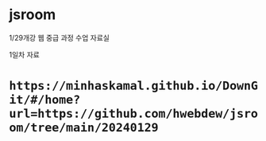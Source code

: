 # jsroom
1/29개강 웹 중급 과정 수업 자료실

1일차 자료<br />
# `https://minhaskamal.github.io/DownGit/#/home?url=https://github.com/hwebdew/jsroom/tree/main/20240129`

